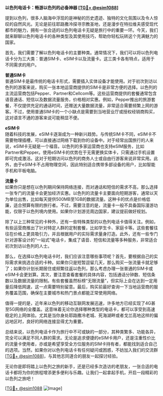 **以色列电话卡：畅游以色列的必备神器 [[TG💪+ @esim1088](https://t.me/s/esim1088)]**

提到以色列，很多人脑海中浮现的是神秘的历史遗迹、独特的文化氛围以及令人惊叹的自然风光。无论是前往耶路撒冷探寻宗教圣地，还是漫步在特拉维夫感受现代都市的魅力，拥有一张合适的以色列电话卡无疑是旅行中的重要一环。今天，我们就来聊聊以色列电话卡的各种类型及其使用技巧，帮助你轻松玩转这个充满魅力的国家。

首先，我们需要了解以色列电话卡的主要种类。通常情况下，我们可以将以色列电话卡分为三大类：普通SIM卡、eSIM卡以及流量卡。这三类卡各有特点，适用于不同需求的用户。

**普通SIM卡**  
普通SIM卡是最传统的电话卡形式，需要插入实体设备才能使用。对于初次到访以色列的游客来说，购买一张本地运营商提供的SIM卡是非常方便的选择。以色列的主流运营商包括Pepper、Partner和Cellcom等。这些运营商提供的套餐通常包含语音通话、短信以及数据流量服务，价格相对实惠。例如，Pepper推出的旅游套餐，不仅提供充足的通话时间，还赠送大量数据流量，非常适合需要频繁上网的游客。不过，使用普通SIM卡的一个小缺点是需要到当地营业厅或授权经销商购买，这对语言不通的游客来说可能稍显不便。

**eSIM卡**  
随着科技的发展，eSIM卡逐渐成为一种新兴趋势。与传统SIM卡不同，eSIM卡不需要物理插槽，可以直接通过网络下载到你的设备中。对于经常出国旅行的人来说，eSIM卡无疑是一个福音。以色列的多家运营商也支持eSIM服务，比如Partner和Pepper。使用eSIM卡的优势在于无需更换实体卡，只需通过手机设置即可完成激活。这对于短期访问以色列的商务人士或自由行游客来说非常实用。此外，由于eSIM卡不占用物理空间，因此特别适合携带多部设备的用户，比如智能手机和平板电脑。

**流量卡**  
如果你只是想在以色列期间保持网络连接，而对通话和短信的需求不高，那么选择一张专门的流量卡会更加经济实惠。以色列的流量卡主要面向短期游客，通常以天为单位出售，比如每天提供500MB至1GB的数据流量。这种卡的优点是价格低廉，适合预算有限的旅行者。不过，需要注意的是，流量卡一般不具备国际漫游功能，仅限于以色列境内使用。如果你计划游览周边国家，建议提前做好规划。

除了以上三种常见的卡种外，还有一些特殊类型的以色列电话卡值得关注。例如，有些运营商推出了针对特定人群的定制套餐，比如学生卡、家庭卡等。这些套餐往往在价格上更具吸引力，并且根据用户的实际需求量身打造。此外，还有一些专门针对游客设计的“一站式”电话卡，集成了语音、短信和流量等多种服务，非常适合初次到访以色列的人士。

那么，在选择以色列电话卡时，我们应该注意哪些事项呢？首先，要根据自己的实际需求来挑选合适的卡种。如果你只是短暂逗留几天，那么购买一张流量卡就足够了；如果你计划长期居住或频繁往返以色列，那么考虑办理一张普通的SIM卡或eSIM卡会更划算。其次，要注意查看套餐的具体内容，包括通话分钟数、短信条数以及数据流量的限制。有些套餐虽然标榜“无限流量”，但实际上会在达到一定用量后降低网速，这一点需要特别留意。最后，购买前最好查询一下当地运营商的服务覆盖范围，确保在主要城市和热门景点都能正常使用网络。

值得一提的是，近年来以色列的移动互联网发展迅速，许多地方已经实现了4G甚至5G网络的全覆盖。这意味着无论你选择哪种类型的电话卡，都可以享受到高速稳定的上网体验。尤其是当你身处耶路撒冷老城、死海湖畔或者戈兰高地这样的偏远地区时，良好的网络连接显得尤为重要。

总结来说，以色列电话卡作为旅行中不可或缺的一部分，其种类繁多、功能各异，完全可以满足不同人群的需求。无论是追求便捷的eSIM卡用户，还是注重性价比的流量卡使用者，亦或是希望享受全方位服务的SIM卡持有者，都能找到适合自己的选项。当然，如果你对以色列电话卡有任何疑问或困惑，不妨加入我们的交流群[[TG💪+ @esim1088](https://t.me/s/esim1088)]，与其他志同道合的朋友一起探讨经验。

无论你是即将踏上以色列之旅的新手，还是已经多次造访的老朋友，一张合适的电话卡都将为你的旅程增添更多便利与乐趣。让我们一起拿起手机，开启一段精彩的以色列之旅吧！

[[TG💪+ @esim1088](https://t.me/s/esim1088) ![Image](https://i.postimg.cc/4NQfJmqS/Snipaste-2025-05-13-00-14-12.png)]